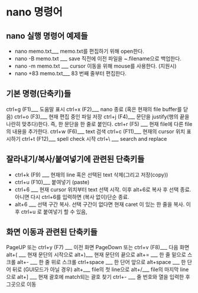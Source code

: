 # nano 명령어

## nano 실행 명령어 예제들

- nano memo.txt___ memo.txt를 편집하기 위해 open한다.
- nano -B memo.txt ___ save 직전에 이전 파일을 ~.filename으로 백업한다.
- nano -m memo.txt ___ cursor 이동을 위해 mouse를 사용한다. (지원시)
- nano +83 memo.txt___ 83 번째 줄부터 편집한다.


## 기본 명령(단축키)들
ctrl+g (F1)___ 도움말 표시
ctrl+x (F2)___ nano 종료 (혹은 현재의 file buffer를 닫음)
ctrl+o (F3)___ 현재 편집 중인 파일 저장
ctrl+j (F4)___ 문단을 justify(행의 끝을 나란히 맞추다)한다. 즉, 한 문단을 한 줄로 붙인다.
ctrl+r (F5) ___ 현재 file에 다른 file의 내용을 추가한다.
ctrl+w (F6)___ text 검색
ctrl+c (F11)___ 현재의 cursor 위치 표시하기
ctrl+t (F12)___ spell check 시작
ctrl+\ ___ search and replace


## 잘라내기/복사/붙여넣기에 관련된 단축키들
- ctrl+k (F9) ___ 현재의 line 혹은 선택된 text 삭제(그리고 저장(copy))
- ctrl+u (F10)___  붙여넣기 (paste)
- ctrl+6  ___ 현재 cursor 위치부터 text 선택 시작. 이후 alt+6로 복사 후 선택 종료. 아니면 다시 ctrl+6를 입력하면 (복사 없이)단순 종료.
- alt+6 ___ 선택 구간 복사. 선택 구간이 없다면 현재 caret 이 있는 한 줄을 복사. 이후 ctrl+u 로 붙여넣기 할 수 있음,



## 화면 이동과 관련된 단축키들 
PageUP 또는 ctrl+y (F7) ___ 이전 화면
PageDown 또는 ctrl+v (F8)___ 다음 화면
alt+( ___ 현재 문단의 시작으로
alt+)___ 현재 문단의 끝으로
alt+= ___ 한 줄 밑으로 스크롤
alt+- ___ 한 줄 위로 스크롤
ctrl+space ___ 한 단어 앞으로
alt+space ___ 한 단어 뒤로 (GUI모드가 아닐 경우)
alt+\___ file의 첫 line으로
alt+/___ file의 마지막 line으로
alt+] ___ 현재 괄호에 match되는 괄호 찾기
ctrl+- ___ 줄 번호와  열을 입력한 후 그곳으로 이동

